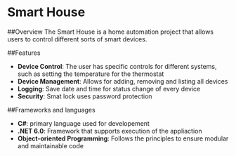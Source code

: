 # Smart House

##Overview
The Smart House is a home automation project that allows users to control different sorts of smart devices. 

##Features
- **Device Control**: The user has specific controls for different systems, such as setting the temperature for the thermostat
- **Device Management**: Allows for adding, removing and listing all devices
- **Logging**: Save date and time for status change of every device
- **Security**: Smat lock uses password protection

##Frameworks and languages
- **C#**: primary language used for developement
- **.NET 6.0**: Framework that supports execution of the appliaction
- **Object-oriented Programming**: Follows the principles to ensure modular and maintainable code
